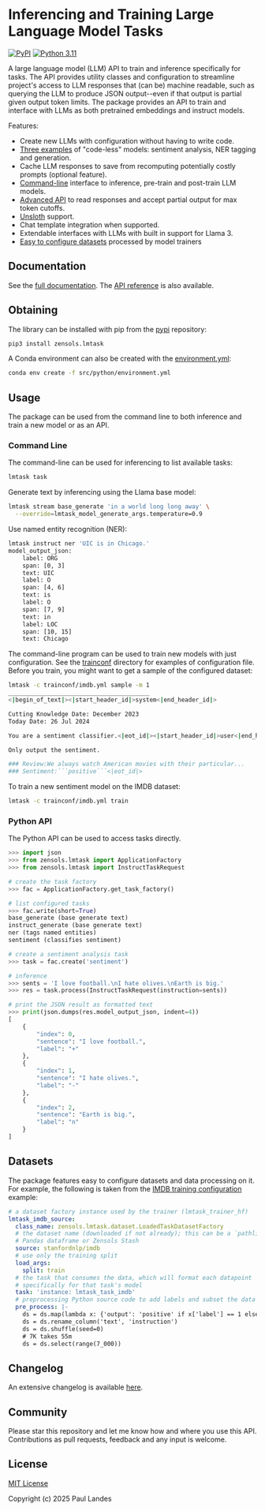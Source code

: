 # Inferencing and Training Large Language Model Tasks

[![PyPI][pypi-badge]][pypi-link]
[![Python 3.11][python311-badge]][python311-link]

A large language model (LLM) API to train and inference specifically for tasks.
The API provides utility classes and configuration to streamline project's
access to LLM responses that (can be) machine readable, such as querying the
LLM to produce JSON output--even if that output is partial given output token
limits.  The package provides an API to train and interface with LLMs as both
pretrained embeddings and instruct models.

Features:

* Create new LLMs with configuration without having to write code.
* [Three examples](resources/tasks.yml) of "code-less" models: sentiment
  analysis, NER tagging and generation.
* Cache LLM responses to save from recomputing potentially costly prompts
  (optional feature).
* [Command-line](#command-line) interface to inference, pre-train and
  post-train LLM models.
* [Advanced API](#python-api) to read responses and accept partial output for
  max token cutoffs.
* [Unsloth] support.
* Chat template integration when supported.
* Extendable interfaces with LLMs with built in support for Llama 3.
* [Easy to configure datasets](#datasets) processed by model trainers


## Documentation

See the [full documentation](https://plandes.github.io/lmtask/index.html).
The [API reference](https://plandes.github.io/lmtask/api.html) is also
available.


## Obtaining

The library can be installed with pip from the [pypi] repository:
```bash
pip3 install zensols.lmtask
```

A Conda environment can also be created with the
[environment.yml](src/python/environment.yml):
```bash
conda env create -f src/python/environment.yml
```


## Usage

The package can be used from the command line to both inference and train a new
model or as an API.


### Command Line

The command-line can be used for inferencing to list available tasks:

```bash
lmtask task
```

Generate text by inferencing using the Llama base model:

```bash
lmtask stream base_generate 'in a world long long away' \
  --override=lmtask_model_generate_args.temperature=0.9
```

Use named entity recognition (NER):
```bash
lmtask instruct ner 'UIC is in Chicago.' 
model_output_json:
    label: ORG
    span: [0, 3]
    text: UIC
    label: O
    span: [4, 6]
    text: is
    label: O
    span: [7, 9]
    text: in
    label: LOC
    span: [10, 15]
    text: Chicago
```

The command-line program can be used to train new models with just
configuration.  See the [trainconf](trainconf) directory for examples of
configuration file.  Before you train, you might want to get a sample of the
configured dataset:

```bash
lmtask -c trainconf/imdb.yml sample -m 1
________________________________________
<|begin_of_text|><|start_header_id|>system<|end_header_id|>

Cutting Knowledge Date: December 2023
Today Date: 26 Jul 2024

You are a sentiment classifier.<|eot_id|><|start_header_id|>user<|end_header_id|>

Only output the sentiment.

### Review:We always watch American movies with their particular...
### Sentiment:```positive```<|eot_id|>
```

To train a new sentiment model on the IMDB dataset:

```bash
lmtask -c trainconf/imdb.yml train
```


### Python API

The Python API can be used to access tasks directly.

```python
>>> import json
>>> from zensols.lmtask import ApplicationFactory
>>> from zensols.lmtask import InstructTaskRequest

# create the task factory
>>> fac = ApplicationFactory.get_task_factory()

# list configured tasks
>>> fac.write(short=True)
base_generate (base generate text)
instruct_generate (base generate text)
ner (tags named entities)
sentiment (classifies sentiment)

# create a sentiment analysis task
>>> task = fac.create('sentiment')

# inference
>>> sents = 'I love football.\nI hate olives.\nEarth is big.'
>>> res = task.process(InstructTaskRequest(instruction=sents))

# print the JSON result as formatted text
>>> print(json.dumps(res.model_output_json, indent=4))
[
    {
        "index": 0,
        "sentence": "I love football.",
        "label": "+"
    },
    {
        "index": 1,
        "sentence": "I hate olives.",
        "label": "-"
    },
    {
        "index": 2,
        "sentence": "Earth is big.",
        "label": "n"
    }
]
```


## Datasets

The package features easy to configure datasets and data processing on it.  For
example, the following is taken from the [IMDB training
configuration](trainconf/imdb.yml) example:

```yaml
# a dataset factory instance used by the trainer (lmtask_trainer_hf)
lmtask_imdb_source:
  class_name: zensols.lmtask.dataset.LoadedTaskDatasetFactory
  # the dataset name (downloaded if not already); this can be a `pathlib.Path`,
  # Pandas dataframe or Zensols Stash
  source: stanfordnlp/imdb
  # use only the training split
  load_args:
    split: train
  # the task that consumes the data, which will format each datapoint
  # specifically for that task's model
  task: 'instance: lmtask_task_imdb'
  # preprocessing Python source code to add labels and subset the data (db.select)
  pre_process: |-
    ds = ds.map(lambda x: {'output': 'positive' if x['label'] == 1 else 'negative'})
    ds = ds.rename_column('text', 'instruction')
    ds = ds.shuffle(seed=0)
    # 7K takes 55m
    ds = ds.select(range(7_000))
```


## Changelog

An extensive changelog is available [here](CHANGELOG.md).


## Community

Please star this repository and let me know how and where you use this API.
Contributions as pull requests, feedback and any input is welcome.


## License

[MIT License](LICENSE.md)

Copyright (c) 2025 Paul Landes


<!-- links -->
[pypi]: https://pypi.org/project/zensols.lmtask/
[pypi-link]: https://pypi.python.org/pypi/zensols.lmtask
[pypi-badge]: https://img.shields.io/pypi/v/zensols.lmtask.svg
[python311-badge]: https://img.shields.io/badge/python-3.11-blue.svg
[python311-link]: https://www.python.org/downloads/release/python-3110

[Unsloth]: https://unsloth.ai
